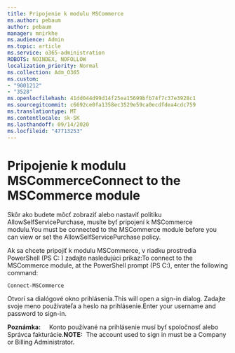 ```yaml
---
title: Pripojenie k modulu MSCommerce
ms.author: pebaum
author: pebaum
manager: mnirkhe
ms.audience: Admin
ms.topic: article
ms.service: o365-administration
ROBOTS: NOINDEX, NOFOLLOW
localization_priority: Normal
ms.collection: Adm_O365
ms.custom:
- "9001212"
- "3528"
ms.openlocfilehash: 41dd044d99d14f25ea15699bfb74f7c37e3928c1
ms.sourcegitcommit: c6692ce0fa1358ec3529e59ca0ecdfdea4cdc759
ms.translationtype: MT
ms.contentlocale: sk-SK
ms.lasthandoff: 09/14/2020
ms.locfileid: "47713253"
---
```

# <a name="connect-to-the-mscommerce-module"></a><span data-ttu-id="e727d-102">Pripojenie k modulu MSCommerce</span><span class="sxs-lookup"><span data-stu-id="e727d-102">Connect to the MSCommerce module</span></span>

<span data-ttu-id="e727d-103">Skôr ako budete môcť zobraziť alebo nastaviť politiku AllowSelfServicePurchase, musíte byť pripojení k MSCommerce modulu.</span><span class="sxs-lookup"><span data-stu-id="e727d-103">You must be connected to the MSCommerce module before you can view or set the AllowSelfServicePurchase policy.</span></span>  

<span data-ttu-id="e727d-104">Ak sa chcete pripojiť k modulu MSCommerce, v riadku prostredia PowerShell (PS C: \) zadajte nasledujúci príkaz:</span><span class="sxs-lookup"><span data-stu-id="e727d-104">To connect to the MSCommerce module, at the PowerShell prompt (PS C:\), enter the following command:</span></span>

`Connect-MSCommerce`

<span data-ttu-id="e727d-105">Otvorí sa dialógové okno prihlásenia.</span><span class="sxs-lookup"><span data-stu-id="e727d-105">This will open a sign-in dialog.</span></span> <span data-ttu-id="e727d-106">Zadajte svoje meno používateľa a heslo na prihlásenie.</span><span class="sxs-lookup"><span data-stu-id="e727d-106">Enter your username and password to sign-in.</span></span>

<span data-ttu-id="e727d-107">**Poznámka:** &nbsp; &nbsp; Konto používané na prihlásenie musí byť spoločnosť alebo Správca fakturácie.</span><span class="sxs-lookup"><span data-stu-id="e727d-107">**NOTE:**&nbsp;&nbsp;The account used to sign in must be a Company or Billing Administrator.</span></span>
